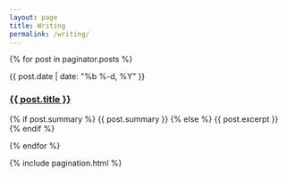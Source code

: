 ```yaml
---
layout: page
title: Writing
permalink: /writing/
---
```


<div class="home">

  <div class="posts">
    {% for post in paginator.posts %}
      <div class="post">
        <p class="post-meta">{{ post.date | date: "%b %-d, %Y" }}</p>
        <a href="{{ post.url | prepend: site.baseurl }}" class="post-link"><h3 class="h2 post-title">{{ post.title }}</h3></a>
        <p class="post-summary">
          {% if post.summary %}
            {{ post.summary }}
          {% else %}
            {{ post.excerpt }}
          {% endif %}
        </p>
      </div>
    {% endfor %}
  </div>

  {% include pagination.html %}
</div>